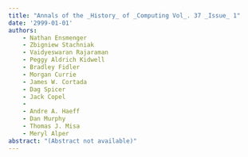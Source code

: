 ```yaml
---
title: "Annals of the _History_ of _Computing Vol_. 37 _Issue_ 1"
date: '2999-01-01'
authors: 
    - Nathan Ensmenger
    - Zbigniew Stachniak
    - Vaidyeswaran Rajaraman
    - Peggy Aldrich Kidwell
    - Bradley Fidler
    - Morgan Currie
    - James W. Cortada
    - Dag Spicer
    - Jack Copel
    - 
    - Andre A. Haeff
    - Dan Murphy
    - Thomas J. Misa
    - Meryl Alper
abstract: "(Abstract not available)"
---
```


